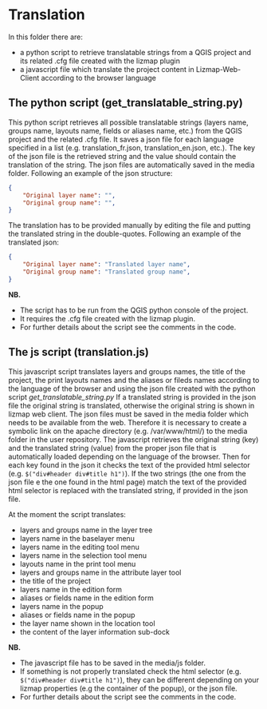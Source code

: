 # Translation
In this folder there are:

* a python script to retrieve translatable strings from a QGIS project and its related .cfg file created with the lizmap plugin
* a javascript file which translate the project content in Lizmap-Web-Client according to the browser language

## The python script (get_translatable_string.py)

This python script retrieves all possible translatable strings (layers name, groups name, layouts name, fields or aliases name, etc.) from the QGIS project and the related .cfg file. It saves a json file for each language specified in a list (e.g. translation_fr.json, translation_en.json, etc.). The key of the json file is the retrieved string and the value should contain the translation of the string. The json files are automatically saved in the media folder. Following an example of the json structure:

```json
{
    "Original layer name": "",
    "Original group name": "",
}
```
The translation has to be provided manually by editing the file and putting the translated string in the double-quotes. Following an example of the translated json:

```json
{
    "Original layer name": "Translated layer name", 
    "Original group name": "Translated group name",
}
```

**NB.**
* The script has to be run from the QGIS python console of the project.
* It requires the .cfg file created with the lizmap plugin.
* For further details about the script see the comments in the code.

## The js script (translation.js)

This javascript script translates layers and groups names, the title of the project, the print layouts names and the aliases or fileds names according to the language of the browser and using the json file created with the python script *get_translatable_string.py*
If a translated string is provided in the json file the original string is translated, otherwise the original string is shown in lizmap web client.
The json files must be saved in the media folder which needs to be available from the web. Therefore it is necessary to create 
a symbolic link on the apache directory (e.g. /var/www/html/) to the media folder in the user repository.
The javascript retrieves the original string (key) and the translated string (value) from the proper json file that is automatically loaded depending on the language of the browser. Then for each key found in the json it checks the text of the provided html selector (e.g. `$("div#header div#title h1")`). If the two strings (the one from the json file e the one found in the html page) match the text of the provided html selector is replaced with the translated string, if provided in the json file.

At the moment the script translates:
* layers and groups name in the layer tree
* layers name in the baselayer menu
* layers name in the editing tool menu
* layers name in the selection tool menu
* layouts name in the print tool menu
* layers and groups name in the attribute layer tool
* the title of the project
* layers name in the edition form
* aliases or fields name in the edition form
* layers name in the popup
* aliases or fields name in the popup
* the layer name shown in the location tool
* the content of the layer information sub-dock

**NB.**
* The javascript file has to be saved in the media/js folder.
* If something is not properly translated check the html selector (e.g. `$("div#header div#title h1")`), they can be different depending on your lizmap properties (e.g the container of the popup), or the json file.
* For further details about the script see the comments in the code.
